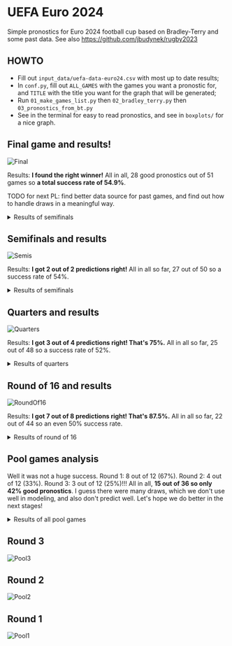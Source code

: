 # UEFA Euro 2024

Simple pronostics for Euro 2024 football cup based on Bradley-Terry and some past data. See also https://github.com/jbudynek/rugby2023

## HOWTO
- Fill out `input_data/uefa-data-euro24.csv` with most up to date results;
- In `conf.py`, fill out `ALL_GAMES`  with the games you want a pronostic for, and `TITLE` with the title you want for the graph that will be generated;
- Run `01_make_games_list.py` then `02_bradley_terry.py` then `03_pronostics_from_bt.py`
- See in the terminal for easy to read pronostics, and see in `boxplots/` for a nice graph.

## Final game and results!

![Final](boxplots/_07_whisk-2023-03-01-2024-07-31.png)

Results: **I found the right winner!** All in all, 28 good pronostics out of 51 games so **a total success rate of 54.9%**.

TODO for next PL: find better data source for past games, and find out how to handle draws in a meaningful way.

<details>
 <summary>Results of semifinals</summary>

|  **Team 1** | **Team 2** | **Winner** | **Bet** | **1 if bet is right** |
|---|---|---|---|---|
| Spain | England | Spain | Spain | 1 |

</details>

## Semifinals and results

![Semis](boxplots/_06_whisk-2023-03-01-2024-07-31.png)

Results: **I got 2 out of 2 predictions right!** All in all so far, 27 out of 50 so a success rate of 54%.

<details>
 <summary>Results of semifinals</summary>

|  **Team 1** | **Team 2** | **Winner** | **Bet** | **1 if bet is right** |
|---|---|---|---|---|
| Spain | France | Spain | Spain | 1 |
| Netherlands | England | England | England | 1 | 

</details>


## Quarters and results

![Quarters](boxplots/_05_whisk-2023-03-01-2024-07-31.png)

Results: **I got 3 out of 4 predictions right! That's 75%.** All in all so far, 25 out of 48 so a success rate of 52%.

<details>
 <summary>Results of quarters</summary>

|  **Team 1** | **Team 2** | **Winner** | **Bet** | **1 if bet is right** |
|---|---|---|---|---|
| Spain | Germany | Spain | Spain | 1 |
| Portugal | France | France | France | 1 |
| England | Switzerland | England | England | 1 |
| Netherlands | Turkey | Netherlands | Turkey | 0 | 

</details>

## Round of 16 and results

![RoundOf16](boxplots/_04_whisk-2023-03-01-2024-07-31.png)

Results: **I got 7 out of 8 predictions right! That's 87.5%.** All in all so far, 22 out of 44 so an even 50% success rate.

<details>
 <summary>Results of round of 16</summary>

|  **Team 1** | **Team 2** | **Winner** | **Bet** | **1 if bet is right** |
|---|---|---|---|---|
| Switzerland | Italy | Switzerland | Switzerland | 1 |
| Germany | Denmark | Germany | Germany | 1 |
| England | Slovakia | England | England | 1 |
| Spain | Georgia | Spain | Spain | 1 |
| France | Belgium | France | France | 1 |
| Portugal | Slovenia | Portugal | Portugal | 1 |
| Romania | Netherlands | Netherlands | Romania | 0 |
| Austria | Turkey | Turkey | Turkey | 1 |

</details>


## Pool games analysis

Well it was not a huge success. Round 1: 8 out of 12 (67%). Round 2: 4 out of 12 (33%). Round 3: 3 out of 12 (25%)!!!
All in all, **15 out of 36 so only 42% good pronostics**. I guess there were many draws, which we don't use well in modeling, and also don't predict well.
Let's hope we do better in the next stages!

<details>
 <summary>Results of all pool games</summary>

| **Round** | **Team 1** | **Team 2** | **Winner** | **Bet** | **1 if bet is right** |
|---|---|---|---|---|---|
| Round 1 | Germany | Scotland | Germany | Germany | 1 |
| Round 1 | Hungary | Switzerland | Switzerland | Hungary | 0 |
| Round 1 | Spain | Croatia | Spain | Spain | 1 |
| Round 1 | Italy | Albania | Italy | Albania | 0 |
| Round 1 | Poland | Netherlands | Netherlands | Netherlands | 1 |
| Round 1 | Slovenia | Denmark | N/A | Slovenia | 0 |
| Round 1 | Serbia | England | England | England | 1 |
| Round 1 | Romania | Ukraine | Romania | Romania | 1 |
| Round 1 | Belgium | Slovakia | Slovakia | Belgium | 0 |
| Round 1 | Austria | France | France | France | 1 |
| Round 1 | Turkey | Georgia | Turkey | Turkey | 1 |
| Round 1 | Portugal | Czech Republic | Portugal | Portugal | 1 |
| Round 2 | Croatia | Albania | N/A | Albania | 0 |
| Round 2 | Germany | Hungary | Germany | Germany | 1 |
| Round 2 | Scotland | Switzerland | N/A | Switzerland | 0 |
| Round 2 | Slovenia | Serbia | N/A | Slovenia | 0 |
| Round 2 | Denmark | England | N/A | England | 0 |
| Round 2 | Spain | Italy | Spain | Spain | 1 |
| Round 2 | Slovakia | Ukraine | Ukraine | Slovakia | 0 |
| Round 2 | Poland | Austria | Austria | Austria | 1 |
| Round 2 | Netherlands | France | N/A | France | 0 |
| Round 2 | Georgia | Czech Republic | N/A | Czech Republic | 0 |
| Round 2 | Turkey | Portugal | Portugal | Portugal | 1 |
| Round 2 | Belgium | Romania | Belgium | Romania | 0 |
| Round 3 | Switzerland | Germany | N/A | Germany | 0 |
| Round 3 | Scotland | Hungary | Hungary | Scotland | 0 |
| Round 3 | Croatia | Italy | N/A | Italy | 0 |
| Round 3 | Albania | Spain | Spain | Spain | 1 |
| Round 3 | Netherlands | Austria | Austria | Austria | 1 |
| Round 3 | France | Poland | N/A | France | 0 |
| Round 3 | England | Slovenia | N/A | England | 0 |
| Round 3 | Denmark | Serbia | N/A | Denmark | 0 |
| Round 3 | Slovakia | Romania | N/A | Romania | 0 |
| Round 3 | Ukraine | Belgium | N/A | Belgium | 0 |
| Round 3 | Czech Republic | Turkey | Turkey | Turkey | 1 |
| Round 3 | Georgia | Portugal | Georgia | Portugal | 0 |

</details>

## Round 3

![Pool3](boxplots/_03_whisk-2023-03-01-2024-07-31.png)

## Round 2

![Pool2](boxplots/_02_whisk-2023-03-01-2024-07-31.png)

## Round 1

![Pool1](boxplots/_01_whisk-2023-03-01-2024-03-31.png)